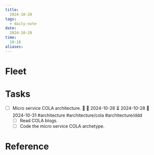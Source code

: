 ```yaml
---
title:
  2024-10-28
tags:
  - daily-note
date:
  2024-10-28
time:
  18:18
aliases:
---
```

# Fleet

# Tasks

- [ ] Micro service COLA architecture. 🔺 🛫 2024-10-28 ⏳ 2024-10-28 📅 2024-10-31 #architecture #architecture/cola #architecture/ddd 
	- [ ] Read COLA blogs.
	- [ ] Code the micro service COLA archetype.

# Reference
